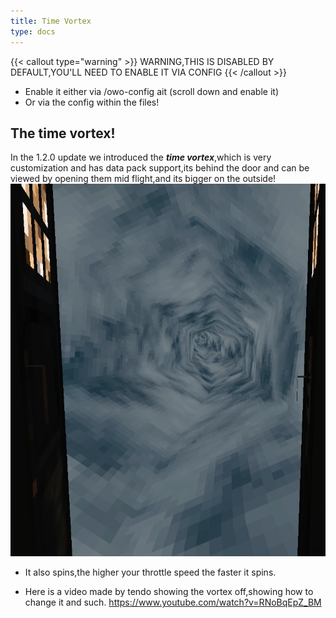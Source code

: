 ```yaml
---
title: Time Vortex
type: docs
---
```

{{< callout type="warning" >}}  WARNING,THIS IS DISABLED BY DEFAULT,YOU'LL NEED TO ENABLE IT VIA CONFIG {{< /callout >}}
* Enable it either via /owo-config ait (scroll down and enable it)
* Or via the config within the files!

## The time vortex!
In the 1.2.0 update we introduced the ***time vortex***,which is very customization and has data pack support,its behind the door and can be viewed by opening them mid flight,and its bigger on the outside!
![vortex](images/vortex.png)

* It also spins,the higher your throttle speed the faster it spins.


* Here is a video made by tendo showing the vortex off,showing how to change it and such.
https://www.youtube.com/watch?v=RNoBqEpZ_BM


